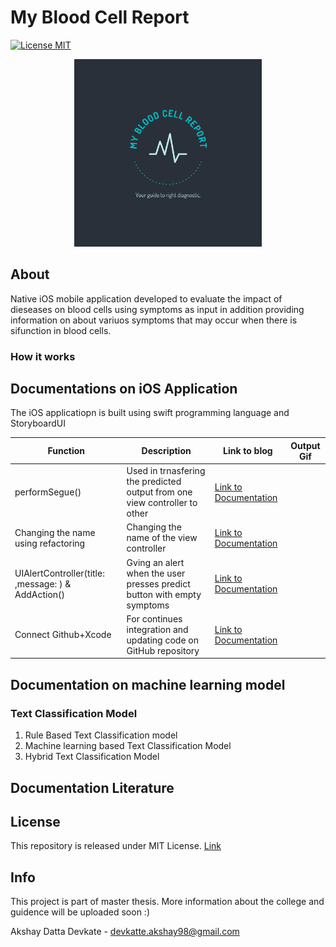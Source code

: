 # My Blood Cell Report 
[![License MIT](https://img.shields.io/badge/contributions-welcome-brightgreen.svg?style=flat)](https://github.com/dwyl/esta/issues)




<p align="center">
  <img width="300" height="300" src="https://github.com/AkshayDevkate/CoreML/blob/main/Final/Final/Assets.xcassets/App%20icon.imageset/applogo.png">
</p>



## About
Native iOS mobile application developed to evaluate the impact of dieseases on blood cells using symptoms as input in addition providing information on about variuos symptoms that may occur when there is sifunction in blood cells.

### How it works 


## Documentations on iOS Application

The iOS applicatiopn is built using swift programming language and StoryboardUI 

| Function | Description | Link to blog | Output Gif|
|-|-|-|-|
| performSegue() | Used in trnasfering the predicted output from one view controller to other | [Link to Documentation](https://medium.com/nerd-for-tech/transfer-data-between-the-viewcontroller-in-uikit-basic-step-by-step-guide-cc53368b852d) | |
| Changing the name using refactoring  | Changing the name of the view controller |  [Link to Documentation](https://medium.com/codex/change-name-of-viewcontroller-in-storyboardui-d5c1acd22335)| |
| UIAlertController(title: ,message: ) & AddAction() | Gving an alert when the user presses predict button with empty symptoms | [Link to Documentation](https://akshaydevkate.medium.com/how-to-create-uialert-in-storyboard-ui-xcode-a021756db086)  | |
| Connect Github+Xcode | For continues integration and updating code on GitHub repository| [Link to Documentation](https://akshaydevkate.medium.com/how-to-connect-github-and-xcode-499134c62eac)||

## Documentation on machine learning model

### Text Classification Model
1. Rule Based Text Classification model
2. Machine learning based Text Classification Model
3. Hybrid Text Classification Model


## Documentation Literature 


## License 
This repository is released under MIT License. [Link](https://github.com/AkshayDevkate/CoreML/blob/main/LICENSE)

## Info
This project is part of master thesis. More information about the college and guidence will be uploaded soon :)

Akshay Datta Devkate - devkatte.akshay98@gmail.com








